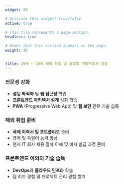 ```yaml
---
widget: 29

# Activate this widget? true/false
active: true

# This file represents a page section.
headless: true

# Order that this section appears on the page.
weight: 30


title: 29세 ~ 30세 해외 취업 및 글로벌 개발자로서 성장
---
```


### 전문성 강화
- **성능 최적화** 및 **웹 접근성** 학습
- **프론트엔드 아키텍처 설계** 심화 학습
- **PWA** (Progressive Web App) 및 **웹 보안** 관련 기술 습득

### 해외 취업 준비
- **국제 이력서 및 포트폴리오** 준비
- 영어 및 독일어 능력 향상
- 현지 IT 회사 채용 절차 이해 및 비자 발급 과정 준비

### 프론트엔드 이외의 기술 습득
- **DevOps**와 **클라우드 인프라** 학습
- 팀 리드 경험 및 프로젝트 관리 경험 쌓기
